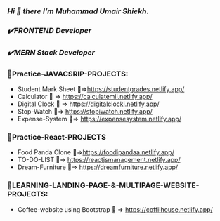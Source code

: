  ### *Hi 👋 there I’m Muhammad Umair Shiekh.*
 ### *✔️FRONTEND Developer*              
 ### *✔️MERN Stack Developer*                




### 🏅Practice-JAVACSRIP-PROJECTS:

- Student Mark Sheet 🔗=>https://studentgrades.netlify.app/
- Calculator 🔗 => https://calculatemii.netlify.app/
- Digital Clock 🔗 => https://digitalclocki.netlify.app/
- Stop-Watch 🔗=> https://stopiwatch.netlify.app/
- Expense-System 🔗=>  https://expensesystem.netlify.app/
### 🏅Practice-React-PROJECTS
- Food Panda Clone 🔗=>https://foodipandaa.netlify.app/
- TO-DO-LIST 🔗=> https://reactjsmanagement.netlify.app/
- Dream-Furniture 🔗=> https://dreamfurniture.netlify.app/

### 🏅LEARNING-LANDING-PAGE-&-MULTIPAGE-WEBSITE-PROJECTS:

* Coffee-website using Bootstrap 🔗 => https://coffiihouse.netlify.app/

  



  

  

<!---
MuhammadUmairShiekh/MuhammadUmairShiekh is a ✨ special ✨ repository because its `README.md` (this file) appears on your GitHub profile.
You can click the Preview link to take a look at your changes.
--->
